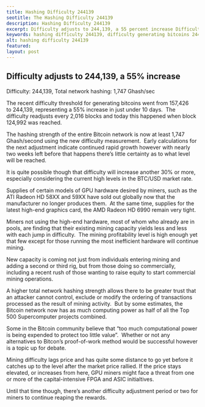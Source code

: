 ```yaml
---
title: Hashing Difficulty 244139
seotitle: The Hashing Difficulty 244139
description: Hashing Difficulty 244139
excerpt: Difficulty adjusts to 244,139, a 55 percent increase Difficulty
keywords: hashing difficulty 244139, difficulty generating bitcoins 244139
alt: hashing difficulty 244139
featured: 
layout: post
---
```


<h2>Difficulty adjusts to 244,139, a 55% increase</h2>

<p>Difficulty: 244,139, Total network hashing: 1,747 Ghash/sec<p>

<p>The recent difficulty threshold for generating bitcoins went from 157,426 to 244,139, representing a 55% increase in just under 10 days.  The difficulty readjusts every 2,016 blocks and today this happened when block 124,992 was reached.<p>

<p>The hashing strength of the entire Bitcoin network is now at least 1,747 Ghash/second using the new difficulty measurement.  Early calculations for the next adjustment indicate continued rapid growth however with nearly two weeks left before that happens there’s little certainty as to what level will be reached.  <p>

<p>It is quite possible though that difficulty will increase another 30% or more, especially considering the current high levels in the BTC/USD market rate.<p>

<p>Supplies of certain models of GPU hardware desired by miners, such as the ATI Radeon HD 58XX and 59XX have sold out globally now that the manufacturer no longer produces them.  At the same time, supplies for the latest high-end graphics card, the AMD Radeon HD 6990 remain very tight.<p>

<p>Miners not using the high-end hardware, most of whom who already are in pools, are finding that their existing mining capacity yields less and less with each jump in difficulty.  The mining profitability level is high enough yet that few except for those running the most inefficient hardware will continue mining.<p>

<p>New capacity is coming not just from individuals entering mining and adding a second or third rig, but from those doing so commercially, including a recent rush of those wanting to raise equity to start commercial mining operations.<p>

<p>A higher total network hashing strength allows there to be greater trust that an attacker cannot control, exclude or modify the ordering of transactions processed as the result of mining activity.  But by some estimates, the Bitcoin network now has as much computing power as half of all the Top 500 Supercomputer projects combined.<p>

<p>Some in the Bitcoin community believe that “too much computational power is being expended to protect too little value”.  Whether or not any alternatives to Bitcon’s proof-of-work method would be successful however is a topic up for debate.<p>

<p>Mining difficulty lags price and has quite some distance to go yet before it catches up to the level after the market price rallied. If the price stays elevated, or increases from here, GPU miners might face a threat from one or more of the capital-intensive FPGA and ASIC initialtives.<p>

<p>Until that time though, there’s another difficulty adjustment period or two for miners to continue reaping the rewards.<p>

